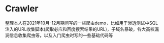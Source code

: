 # Crawler
整理本人在2021年10月-12月期间写的一些爬虫demo，比如用于渗透测试中SQL注入的URL收集脚本(爬取必应和百度搜索结果的URL)，子域名暴破，各大高校漏洞信息收集爬虫等，以及入门爬虫时写的一些基础代码等
